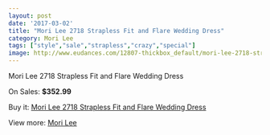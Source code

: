 ```yaml
---
layout: post
date: '2017-03-02'
title: "Mori Lee 2718 Strapless Fit and Flare Wedding Dress"
category: Mori Lee
tags: ["style","sale","strapless","crazy","special"]
image: http://www.eudances.com/12807-thickbox_default/mori-lee-2718-strapless-fit-and-flare-wedding-dress.jpg
---
```

Mori Lee 2718 Strapless Fit and Flare Wedding Dress

On Sales: **$352.99**
<a href="https://www.eudances.com/en/mori-lee/3918-mori-lee-2718-strapless-fit-and-flare-wedding-dress.html"><amp-img layout="responsive" width="600" height="600" src="//www.eudances.com/12807-thickbox_default/mori-lee-2718-strapless-fit-and-flare-wedding-dress.jpg" alt="Mori Lee 2718 Strapless Fit and Flare Wedding Dress 0" /></a>
<a href="https://www.eudances.com/en/mori-lee/3918-mori-lee-2718-strapless-fit-and-flare-wedding-dress.html"><amp-img layout="responsive" width="600" height="600" src="//www.eudances.com/12811-thickbox_default/mori-lee-2718-strapless-fit-and-flare-wedding-dress.jpg" alt="Mori Lee 2718 Strapless Fit and Flare Wedding Dress 1" /></a>
<a href="https://www.eudances.com/en/mori-lee/3918-mori-lee-2718-strapless-fit-and-flare-wedding-dress.html"><amp-img layout="responsive" width="600" height="600" src="//www.eudances.com/12810-thickbox_default/mori-lee-2718-strapless-fit-and-flare-wedding-dress.jpg" alt="Mori Lee 2718 Strapless Fit and Flare Wedding Dress 2" /></a>
<a href="https://www.eudances.com/en/mori-lee/3918-mori-lee-2718-strapless-fit-and-flare-wedding-dress.html"><amp-img layout="responsive" width="600" height="600" src="//www.eudances.com/12809-thickbox_default/mori-lee-2718-strapless-fit-and-flare-wedding-dress.jpg" alt="Mori Lee 2718 Strapless Fit and Flare Wedding Dress 3" /></a>
<a href="https://www.eudances.com/en/mori-lee/3918-mori-lee-2718-strapless-fit-and-flare-wedding-dress.html"><amp-img layout="responsive" width="600" height="600" src="//www.eudances.com/12808-thickbox_default/mori-lee-2718-strapless-fit-and-flare-wedding-dress.jpg" alt="Mori Lee 2718 Strapless Fit and Flare Wedding Dress 4" /></a>

Buy it: [Mori Lee 2718 Strapless Fit and Flare Wedding Dress](https://www.eudances.com/en/mori-lee/3918-mori-lee-2718-strapless-fit-and-flare-wedding-dress.html "Mori Lee 2718 Strapless Fit and Flare Wedding Dress")

View more: [Mori Lee](https://www.eudances.com/en/9-mori-lee "Mori Lee")